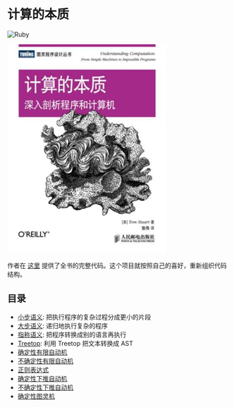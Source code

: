 # 计算的本质

![Ruby](https://img.shields.io/badge/Ruby-2.6.3-blue.svg)

![cover](cover.jpg)

作者在 [这里](https://github.com/tomstuart/computationbook) 提供了全书的完整代码。这个项目就按照自己的喜好，重新组织代码结构。

## 目录

- [小步语义](small-step): 把执行程序的复杂过程分成更小的片段
- [大步语义](big-step): 递归地执行复杂的程序
- [指称语义](denotational): 把程序转换成别的语言再执行
- [Treetop](treetop): 利用 Treetop 把文本转换成 AST
- [确定性有限自动机](deterministic_finite_automata)
- [不确定性有限自动机](nondeterministic_finite_automata)
- [正则表达式](regular_expressions)
- [确定性下推自动机](deterministic_pushdown_automata)
- [不确定性下推自动机](nondeterministic_pushdown_automata)
- [确定性图灵机](deterministic_Turing_machines)
